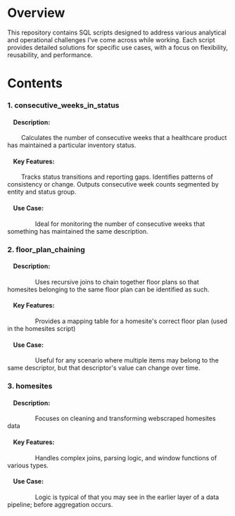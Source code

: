 
# Overview
This repository contains SQL scripts designed to address various analytical and operational challenges I've come across while working. Each script provides detailed solutions for specific use cases, with a focus on flexibility, reusability, and performance.

# Contents
### 1. consecutive_weeks_in_status
   #### &nbsp;&nbsp;&nbsp;&nbsp;Description:
   &nbsp;&nbsp;&nbsp;&nbsp;&nbsp;&nbsp;&nbsp;&nbsp;Calculates the number of consecutive weeks that a healthcare product has maintained a particular inventory status.
   #### &nbsp;&nbsp;&nbsp;&nbsp;Key Features:
   &nbsp;&nbsp;&nbsp;&nbsp;&nbsp;&nbsp;&nbsp;&nbsp;Tracks status transitions and reporting gaps. Identifies patterns of consistency or change. Outputs consecutive week counts segmented by entity and status group.
   #### &nbsp;&nbsp;&nbsp;&nbsp;Use Case:
   &nbsp;&nbsp;&nbsp;&nbsp;&nbsp;&nbsp;&nbsp;&nbsp;&nbsp;&nbsp;&nbsp;&nbsp;&nbsp;&nbsp;&nbsp;&nbsp;Ideal for monitoring the number of consecutive weeks that something has maintained the same description.
### 2. floor_plan_chaining
   #### &nbsp;&nbsp;&nbsp;&nbsp;Description:
   &nbsp;&nbsp;&nbsp;&nbsp;&nbsp;&nbsp;&nbsp;&nbsp;&nbsp;&nbsp;&nbsp;&nbsp;&nbsp;&nbsp;&nbsp;&nbsp;Uses recursive joins to chain together floor plans so that homesites belonging to the same floor plan can be identified as such.
   #### &nbsp;&nbsp;&nbsp;&nbsp;Key Features:
   &nbsp;&nbsp;&nbsp;&nbsp;&nbsp;&nbsp;&nbsp;&nbsp;&nbsp;&nbsp;&nbsp;&nbsp;&nbsp;&nbsp;&nbsp;&nbsp;Provides a mapping table for a homesite's correct floor plan (used in the homesites script)
   #### &nbsp;&nbsp;&nbsp;&nbsp;Use Case:
   &nbsp;&nbsp;&nbsp;&nbsp;&nbsp;&nbsp;&nbsp;&nbsp;&nbsp;&nbsp;&nbsp;&nbsp;&nbsp;&nbsp;&nbsp;&nbsp;Useful for any scenario where multiple items may belong to the same descriptor, but that descriptor's value can change over time.
### 3. homesites
   #### &nbsp;&nbsp;&nbsp;&nbsp;Description:
   &nbsp;&nbsp;&nbsp;&nbsp;&nbsp;&nbsp;&nbsp;&nbsp;&nbsp;&nbsp;&nbsp;&nbsp;&nbsp;&nbsp;&nbsp;&nbsp;Focuses on cleaning and transforming webscraped homesites data
   #### &nbsp;&nbsp;&nbsp;&nbsp;Key Features:
   &nbsp;&nbsp;&nbsp;&nbsp;&nbsp;&nbsp;&nbsp;&nbsp;&nbsp;&nbsp;&nbsp;&nbsp;&nbsp;&nbsp;&nbsp;&nbsp;Handles complex joins, parsing logic, and window functions of various types.
   #### &nbsp;&nbsp;&nbsp;&nbsp;Use Case:
   &nbsp;&nbsp;&nbsp;&nbsp;&nbsp;&nbsp;&nbsp;&nbsp;&nbsp;&nbsp;&nbsp;&nbsp;&nbsp;&nbsp;&nbsp;&nbsp;Logic is typical of that you may see in the earlier layer of a data pipeline; before aggregation occurs.
